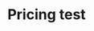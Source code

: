 ---
title: Pricing test
heading: Find the perfect plan for your business
description: All plans include our award winning sales optimization solution to track your sales in real time.
permalink: /pricing.html

layout: pricing
pricing_table:
  - name: Basic
    color: "#8e8e8e"
    features:
      - text: $25 per month
        highlight: true
      - text: Up to 5 users
        highlight: false
      - text: Basic lead scoring
        highlight: false
      - text: CRM
        highlight: false
      - text: Basic reporting
        highlight: false
      - text: Sales map
        highlight: false
    call_to_action:
      link: http://mysite.com?plan=basic
      text: Get started
  - name: Pro
    color: "#4a4a4a"
    features:
      - text: $99 per month
        highlight: true
      - text: Everything in Basic
        highlight: false
      - text: Up to 25 users
        highlight: false
      - text: Advanced lead scoring
        highlight: false
      - text: Pipeline management
        highlight: false
      - text: Advanced reporting
        highlight: false
    call_to_action:
      link: http://mysite.com?plan=pro
      text: Get started
  - name: Professional
    color: "#000000"
    features:
      - text: $299 per month
        highlight: true
      - text: Everything in Basic and Pro
        highlight: false
      - text: Up to 100 users
        highlight: false
      - text: Campaign builder
        highlight: false
      - text: Machine learning
        highlight: false
      - text: Calendar
        highlight: false
    call_to_action:
      link: http://mysite.com?plan=professional
      text: Get started
faq:
  - question: What types of payment do you accept?
    answer: Credit cards including MasterCard, Visa or American Express.
  - question: Can I change my plan at a later time?
    answer: Yes, you can upgrade and downgrade your plan at anytime.
  - question: Do you offer pricing for nonprofit organizations?
    answer: Yes, send us a message and we'll set you up on our nonprofit pricing.
  - question: Questions?
    answer: Contact us for any further questions at <a href="#">john@business.com</a>.
---